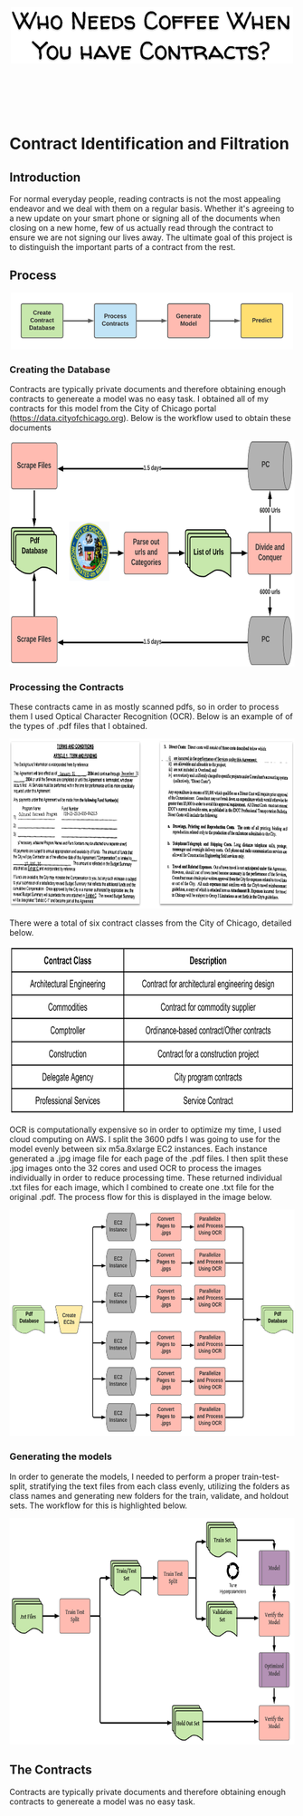 <p align="center">
<img src="images/coffee_and_contracts.png"  height="100" width="500" />
</p>


</br>
</br>
</br>
</br>


# Contract Identification and Filtration

## Introduction

For normal everyday people, reading contracts is not the most appealing endeavor and we deal with them on a regular basis.  Whether it's agreeing to a new update on your smart phone or signing all of the documents when closing on a new home, few of us actually read through the contract to ensure we are not signing our lives away.  The ultimate goal of this project is to distinguish the important parts of a contract from the rest.

## Process

<p align="center">
<img src="images/work_flow.png"  height="100" width="500" />
</p>

### Creating the Database

Contracts are typically private documents and therefore obtaining enough contracts to genereate a model was no easy task.  I obtained all of my contracts for this model from the City of Chicago portal (https://data.cityofchicago.org).  Below is the workflow used to obtain these documents

<p align="center">
<img src="images/scrape_workflow.png"  height="400" width="700" />
</p>


### Processing the Contracts

These contracts came in as mostly scanned pdfs, so in order to process them I used Optical Character Recognition (OCR).  Below is an example of of the types of .pdf files that I obtained.  

<p align="center">
<img src="images/example_pdfs.png"  height="300" width="700" />
</p>

There were a total of six contract classes from the City of Chicago, detailed below.

<p align="center">
<img src="images/contract_class_table.png"  height="300" width="700" />
</p>


OCR is computationally expensive so in order to optimize my time, I used cloud computing on AWS.  I split the 3600 pdfs I was going to use for the model evenly between six m5a.8xlarge EC2 instances.  Each instance generated a .jpg image file for each page of the .pdf files. I then split these .jpg images onto the 32 cores and used OCR to process the images individually in order to reduce processing time.  These returned individual .txt files for each image, which I combined to create one .txt file for the original .pdf.  The process flow for this is displayed in the image below.

<p align="center">
<img src="images/pdf_process_workflow.png"  height="400" width="700" />
</p>


### Generating the models

In order to generate the models, I needed to perform a proper train-test-split, stratifying the text files from each class evenly, utilizing the folders as class names and generating new folders for the train, validate, and holdout sets.  The workflow for this is highlighted below.

<p align="center">
<img src="images/train_test_split_workflow.png"  height="400" width="700" />
</p>


## The Contracts

Contracts are typically private documents and therefore obtaining enough contracts to genereate a model was no easy task.  